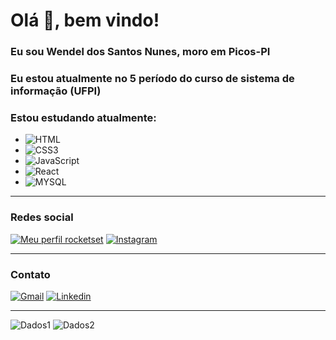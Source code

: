 # Olá 👋, bem vindo!

### Eu sou Wendel dos Santos Nunes, moro em Picos-PI
### Eu estou atualmente no 5 período do curso de sistema de informação (UFPI)
### Estou estudando atualmente:

- ![HTML](https://img.shields.io/badge/HTML-239120?style=for-the-badge&logo=html5&logoColor=white)
- ![CSS3](https://img.shields.io/badge/CSS3-1572B6?style=for-the-badge&logo=css3&logoColor=white)
- ![JavaScript](https://img.shields.io/badge/JavaScript-F7DF1E?style=for-the-badge&logo=javascript&logoColor=black)
- ![React](https://img.shields.io/badge/React-20232A?style=for-the-badge&logo=react&logoColor=61DAFB)
- ![MYSQL](https://img.shields.io/badge/MySQL-00000F?style=for-the-badge&logo=mysql&logoColor=white)

---
### Redes social

[![Meu perfil rocketset](https://img.shields.io/badge/Meu%20Perfil-Rocketseat-brightgreen?style=for-the-badge)](https://app.rocketseat.com.br/me/wendel-dos-santos-nunes-00850)
[![Instagram](https://img.shields.io/badge/Instagram-E4405F?style=for-the-badge&logo=instagram&logoColor=white)](https://www.instagram.com/wendelnunes1/)

---
### Contato
<!--

-->
[![Gmail](https://img.shields.io/badge/Gmail-D14836?style=for-the-badge&logo=gmail&logoColor=white)](https://mail.google.com/mail/u/0/?fs=1&tf=cm&source=mailto&to=wendelnunes9999@gmail.com)
[![Linkedin](https://img.shields.io/badge/LinkedIn-0077B5?style=for-the-badge&logo=linkedin&logoColor=white)](https://www.linkedin.com/in/wendel-nunes/)


---
![Dados1](https://github-readme-stats.vercel.app/api/top-langs/?username=WendelSantosNunes&langs_count=8)
![Dados2](https://github-readme-stats.vercel.app/api?username=WendelSantosNunes&show_icons=true)
